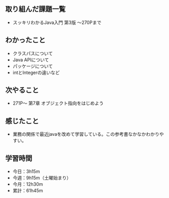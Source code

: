 ## 取り組んだ課題一覧
- スッキリわかるJava入門 第3版 〜270Pまで
## わかったこと
- クラスパスについて
- Java APIについて
- パッケージについて
- intとIntegerの違いなど
## 次やること
- 271P〜 第7章 オブジェクト指向をはじめよう
## 感じたこと
- 業務の関係で最近javaを改めて学習している。この参考書なかなかわかりやすい。
## 学習時間
- 今日：3h15m
- 今週：9h15m（土曜始まり）
- 今月：12h30m
- 累計：61h45m
